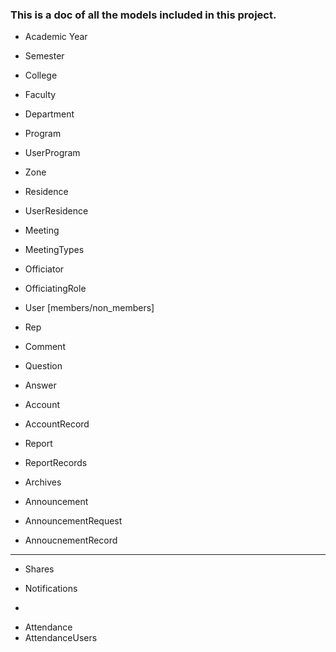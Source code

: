 ### This is a doc of all the models included in this project.

- Academic Year
- Semester
- College
- Faculty
- Department
- Program
- UserProgram

- Zone
- Residence 
- UserResidence

- Meeting
- MeetingTypes
- Officiator
- OfficiatingRole
- User [members/non_members]

- Rep

- Comment
- Question
- Answer

- Account
- AccountRecord

- Report
- ReportRecords
- Archives

- Announcement
- AnnouncementRequest
- AnnoucnementRecord
----------------
- Shares
- Notifications



- 
<!-- - CoursePrograms -->
- Attendance
- AttendanceUsers